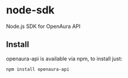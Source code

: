node-sdk
========

Node.js SDK for OpenAura API

## Install

openaura-api is available via npm, to install just:

```npm install openaura-api```


